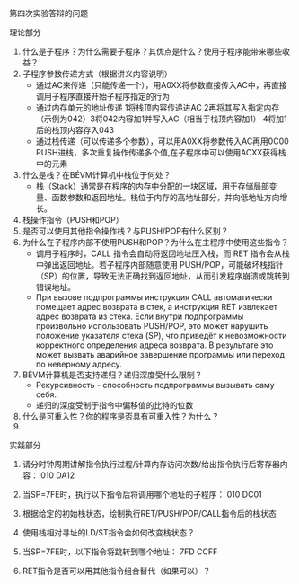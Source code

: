 第四次实验答辩的问题

理论部分

1. 什么是子程序？为什么需要子程序？其优点是什么？使用子程序能带来哪些收益？
2. 子程序参数传递方式（根据讲义内容说明）
   - 通过AC来传递（只能传递一个），用A0XX将参数直接传入AC中，再直接调用子程序直接开始子程序指定的行为
   - 通过内存单元的地址传递 1将栈顶内容传递进AC 2再将其写入指定内存（示例为042）3将042内容加1并写入AC（相当于栈顶内容加1） 4将加1后的栈顶内容存入043
   - 通过栈传递（可以传递多个参数），可以用A0XX将参数传入AC再用0C00 PUSH进栈，多次重复操作传递多个值,在子程序中可以使用ACXX获得栈中的元素
3. 什么是栈？在BÉVM计算机中栈位于何处？
   - 栈（Stack）通常是在程序的内存中分配的一块区域，用于存储局部变量、函数参数和返回地址。栈位于内存的高地址部分，并向低地址方向增长。
4. 栈操作指令（PUSH和POP）
5. 是否可以使用其他指令操作栈？与PUSH/POP有什么区别？
6. 为什么在子程序内部不使用PUSH和POP？为什么在主程序中使用这些指令？
   - 调用子程序时，CALL 指令会自动将返回地址压入栈，而 RET 指令会从栈中弹出返回地址。若子程序内部随意使用 PUSH/POP，可能破坏栈指针（SP）的位置，导致无法正确找到返回地址，从而引发程序崩溃或跳转到错误地址。
   - При вызове подпрограммы инструкция CALL автоматически помещает адрес возврата в стек, а инструкция RET извлекает адрес возврата из стека. Если внутри подпрограммы произвольно использовать PUSH/POP, это может нарушить положение указателя стека (SP), что приведёт к невозможности корректного определения адреса возврата. В результате это может вызвать аварийное завершение программы или переход по неверному адресу.
7. BÉVM计算机是否支持递归？递归深度受什么限制？
   - Рекурсивность - способность подпрограммы вызывать саму себя. 
   - 递归的深度受制于指令中偏移值的比特的位数
8. 什么是可重入性？你的程序是否具有可重入性？为什么？
9. 

实践部分

1. 请分时钟周期讲解指令执行过程/计算内存访问次数/给出指令执行后寄存器内容：
010  DA12

2. 当SP=7FE时，执行以下指令后将调用哪个地址的子程序：
010  DC01

3. 根据给定的初始栈状态，绘制执行RET/PUSH/POP/CALL指令后的栈状态

4. 使用栈相对寻址的LD/ST指令会如何改变栈状态？

5. 当SP=7FE时，以下指令将跳转到哪个地址：
7FD  CCFF

6. RET指令是否可以用其他指令组合替代（如果可以）？